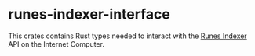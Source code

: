 # runes-indexer-interface

This crates contains Rust types needed to interact with the [Runes Indexer](https://github.com/octopus-network/runes-indexer) API on the Internet Computer.